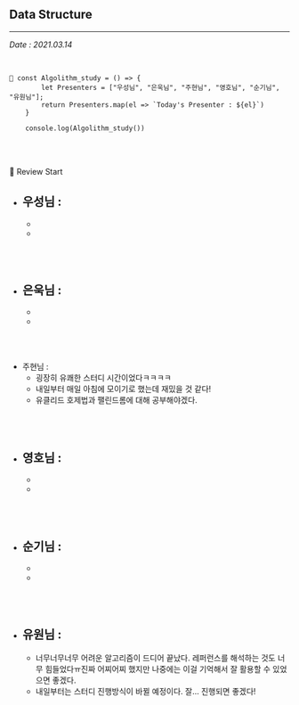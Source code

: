## Data Structure

>

---

_Date : 2021.03.14_

<br/>

```
📌 const Algolithm_study = () => {
        let Presenters = ["우성님", "은욱님", "주현님", "영호님", "순기님", "유원님"];
        return Presenters.map(el => `Today's Presenter : ${el}`)
    }

    console.log(Algolithm_study())
```

<br/>
<br/>

🙌 Review Start

- ## 우성님 :
  -
  -

<br/>
<br/>

- ## 은욱님 :
  -
  -

<br/>
<br/>
  
* 주현님 : 
  - 굉장히 유쾌한 스터디 시간이었다ㅋㅋㅋㅋ
  - 내일부터 매일 아침에 모이기로 했는데 재밌을 것 같다!
  - 유클리드 호제법과 팰린드롬에 대해 공부해야겠다.

<br/>
<br/>

- ## 영호님 :
  -
  -

<br/>
<br/>

- ## 순기님 :
  -
  -

<br/>
<br/>

- ## 유원님 :
  - 너무너무너무 어려운 알고리즘이 드디어 끝났다. 레퍼런스를 해석하는 것도 너무 힘들었다ㅠ진짜 어찌어찌 했지만 나중에는 이걸 기억해서 잘 활용할 수 있었으면 좋겠다.
  - 내일부터는 스터디 진행방식이 바뀔 예정이다. 잘… 진행되면 좋겠다!
